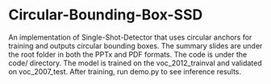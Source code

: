 # Circular-Bounding-Box-SSD
An implementation of Single-Shot-Detector that uses circular anchors for training and outputs circular bounding boxes.
The summary slides are under the root folder in both the PPTx and PDF formats. The code is under the code/ directory.
The model is trained on the voc_2012_trainval and validated on voc_2007_test. After training, run demo.py to see inference results.